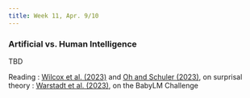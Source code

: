 ```yaml
---
title: Week 11, Apr. 9/10
---
```


### Artificial vs. Human Intelligence

TBD

Reading
: [Wilcox et al. (2023)](https://doi.org/10.1162/tacl_a_00612) and [Oh and Schuler (2023)](https://doi.org/10.1162/tacl_a_00548), on surprisal theory
: [Warstadt et al. (2023)](https://aclanthology.org/volumes/2023.conll-babylm/), on the BabyLM Challenge